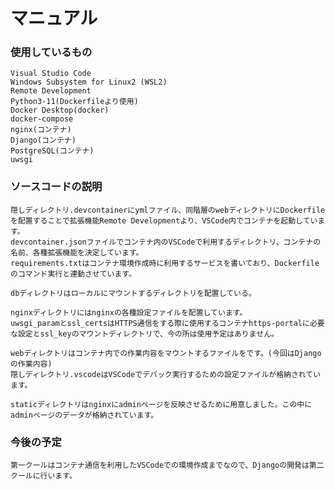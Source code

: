 # マニュアル

### 使用しているもの
    Visual Studio Code
    Windows Subsystem for Linux2 (WSL2)
    Remote Development 
    Python3-11(Dockerfileより使用)
    Docker Desktop(docker)
    docker-compose
    nginx(コンテナ)
    Django(コンテナ)
    PostgreSQL(コンテナ)
    uwsgi
    
### ソースコードの説明
    隠しディレクトリ.devcontainerにymlファイル、同階層のwebディレクトリにDockerfileを配置することで拡張機能Remote Developmentより、VSCode内でコンテナを起動しています。
    devcontainer.jsonファイルでコンテナ内のVSCodeで利用するディレクトリ、コンテナの名前、各種拡張機能を決定しています。
    requirements.txtはコンテナ環境作成時に利用するサービスを書いており、Dockerfileのコマンド実行と連動させています。

    dbディレクトリはローカルにマウントするディレクトリを配置している。

    nginxディレクトリにはnginxの各種設定ファイルを配置しています。
    uwsgi_paramとssl_certsはHTTPS通信をする際に使用するコンテナhttps-portalに必要な設定とssl_keyのマウントディレクトリで、今の所は使用予定はありません。

    webディレクトリはコンテナ内での作業内容をマウントするファイルをです。(今回はDjangoの作業内容)
    隠しディレクトリ.vscodeはVSCodeでデバック実行するための設定ファイルが格納されています。

    staticディレクトリはnginxにadminページを反映させるために用意しました。この中にadminページのデータが格納されています。

    
### 今後の予定    
    第一クールはコンテナ通信を利用したVSCodeでの環境作成までなので、Djangoの開発は第二クールに行います。
